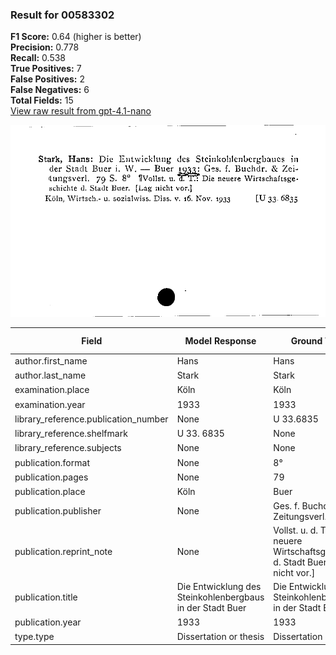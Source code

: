 ### Result for 00583302
**F1 Score:** 0.64 (higher is better)<br>**Precision:** 0.778<br>**Recall:** 0.538<br>**True Positives:** 7<br>**False Positives:** 2<br>**False Negatives:** 6<br>**Total Fields:** 15<br>[View raw result from gpt-4.1-nano](https://github.com/RISE-UNIBAS/humanities_data_benchmark/blob/main/results/2025-09-02/T0162/request_T0162_00583302.json)

<img src="https://github.com/RISE-UNIBAS/humanities_data_benchmark/blob/main/benchmarks/zettelkatalog/images/00583302.jpg?raw=true" alt="00583302" width="600px">

| Field | Model Response | Ground Truth | Fuzzy Score | Match |
|-------|----------------|--------------|-------------|-------|
| author.first_name | Hans | Hans | 1.000 | ✅ |
| author.last_name | Stark | Stark | 1.000 | ✅ |
| examination.place | Köln | Köln | 1.000 | ✅ |
| examination.year | 1933 | 1933 | 1.000 | ✅ |
| library_reference.publication_number | None | U 33.6835 | 0.000 | ❌ |
| library_reference.shelfmark | U 33. 6835 | None | 0.000 | ❌ |
| library_reference.subjects | None | None | 1.000 | ✅ |
| publication.format | None | 8° | 0.000 | ❌ |
| publication.pages | None | 79 | 0.000 | ❌ |
| publication.place | Köln | Buer | 0.000 | ❌ |
| publication.publisher | None | Ges. f. Buchdr. & Zeitungsverl. | 0.000 | ❌ |
| publication.reprint_note | None | Vollst. u. d. T.: Die neuere Wirtschaftsgeschichte d. Stadt Buer. [Lag nicht vor.] | 0.000 | ❌ |
| publication.title | Die Entwicklung des Steinkohlenbergbaus in der Stadt Buer | Die Entwicklung des Steinkohlenbergbaus in der Stadt Buer i. W. | 0.950 | ✅ |
| publication.year | 1933 | 1933 | 1.000 | ✅ |
| type.type | Dissertation or thesis | Dissertation or thesis | 1.000 | ✅ |
